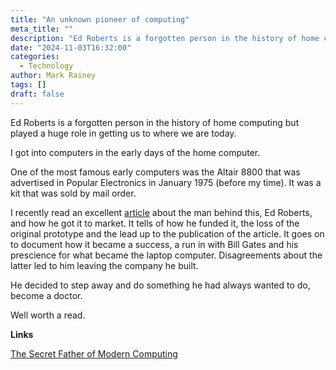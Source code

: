 ```yaml
---
title: "An unknown pioneer of computing"
meta_title: ""
description: "Ed Roberts is a forgotten person in the history of home computing but played a huge role in getting us to where we are today."
date: "2024-11-03T16:32:00"
categories:
  - Technology
author: Mark Rainey
tags: []
draft: false
---
```


Ed Roberts is a forgotten person in the history of home computing but played a huge role in getting us to where we are today.

I got into computers in the early days of the home computer.

One of the most famous early computers was the Altair 8800 that was advertised in Popular Electronics in January 1975 (before my time). It was a kit that was sold by mail order.

I recently read an excellent [article](https://every.to/the-crazy-ones/the-secret-father-of-modern-computing) about the man behind this, Ed Roberts, and how he got it to market. It tells of how he funded it, the loss of the original prototype and the lead up to the publication of the article. It goes on to document how it became a success, a run in with Bill Gates and his prescience for what became the laptop computer. Disagreements about the latter led to him leaving the company he built.

He decided to step away and do something he had always wanted to do, become a doctor.

Well worth a read.

__Links__

[The Secret Father of Modern Computing](https://every.to/the-crazy-ones/the-secret-father-of-modern-computing)



